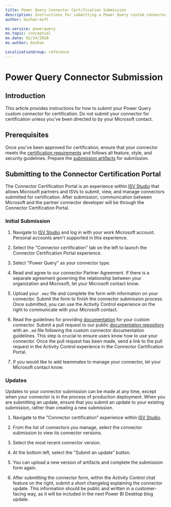 ```yaml
---
title: Power Query Connector Certification Submission
description: Instructions for submitting a Power Query custom connector for certification.
author: bezhan-msft

ms.service: powerquery
ms.topic: conceptual
ms.date: 02/24/2020
ms.author: bezhan

LocalizationGroup: reference
---
```


# Power Query Connector Submission

## Introduction

This article provides instructions for how to submit your Power Query custom connector for certification. Do not submit your connector for certification unless you've been directed to by your Microsoft contact.

## Prerequisites

Once you've been approved for certification, ensure that your connector meets the [certification requirements](https://docs.microsoft.com/power-query/connectorcertification#certification-requirements) and follows all feature, style, and security guidelines. Prepare the [submission artifacts](https://docs.microsoft.com/power-query/connectorcertification#certification-requirements) for submission.

## Submitting to the Connector Certification Portal

The Connector Certification Portal is an experience within [ISV Studio](https://aka.ms/ISVStudio) that allows Microsoft partners and ISVs to submit, view, and manage connectors submitted for certification. After submission, communication between Microsoft and the partner connector developer will be through the Connector Certification Portal.

### Initial Submission

1. Navigate to [ISV Studio](https://aka.ms/ISVStudio) and log in with your work Microsoft account. Personal accounts aren't supported in this experience.

2. Select the "Connector certification" tab on the left to launch the Connector Certification Portal experience.

3. Select "Power Query" as your connector type.

4. Read and agree to our connector Partner Agreement. If there is a separate agreement governing the relationship between your organization and Microsoft, let your Microsoft contact know.

5. Upload your `.mez` file and complete the form with information on your connector. Submit the form to finish the connector submission process. Once submitted, you can use the Activity Control experience on the right to communicate with your Microsoft contact. 

6. Read the guidelines for providing [documentation](https://docs.microsoft.com/power-query/providing-user-documentation) for your custom connector. Submit a pull request to our public [documentation repository](https://github.com/MicrosoftDocs/powerquery-docs/tree/master/powerquery-docs/Connectors) with an `.md` file following the custom connector documentation guidelines. This step is crucial to ensure users know how to use your connector. Once the pull request has been made, send a link to the pull request in the Activity Control experience in the Connector Certification Portal. 

7. If you would like to add teammates to manage your connector, let your Microsoft contact know.

### Updates

Updates to your connector submission can be made at any time, except when your connector is in the process of production deployment. When you are submitting an update, ensure that you submit an update to your existing submission, rather than creating a new submission.

1. Navigate to the "Connector certification" experience within [ISV Studio](https://aka.ms/ISVStudio).

2. From the list of connectors you manage, select the connector submission to view its connector versions.

3. Select the most recent connector version.

4. At the bottom left, select the "Submit an update" button. 

5. You can upload a new version of artifacts and complete the submission form again.

6. After submitting the connector form, within the Activity Control chat feature on the right, submit a short changelog explaining the connector update. This information should be public and written in a customer-facing way, as it will be included in the next Power BI Desktop blog update. 

